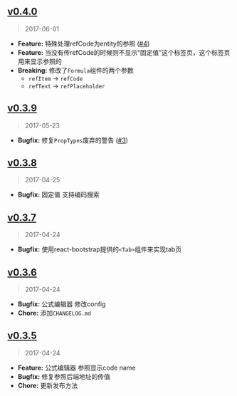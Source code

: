 ## [v0.4.0]
> 2017-06-01

- **Feature:** 特殊处理refCode为entity的参照 ([#4])
- **Feature:** 当没有传refCode的时候则不显示“固定值”这个标签页，这个标签页用来显示参照的
- **Breaking:** 修改了`Formula`组件的两个参数
  - `refItem` -> `refCode`
  - `refText` -> `refPlaceholder`

[v0.4.0]: https://github.com/yyssc/ssc-formula/compare/v0.3.9...v0.4.0
[#4]: https://github.com/yyssc/ssc-grid/issues/4

## [v0.3.9]
> 2017-05-23

- **Bugfix:** 修复`PropTypes`废弃的警告 ([#3])

[v0.3.9]: https://github.com/yyssc/ssc-formula/compare/v0.3.8...v0.3.9
[#3]: https://github.com/yyssc/ssc-grid/issues/3

## [v0.3.8]
> 2017-04-25

- **Bugfix:** 固定值 支持编码搜索

[v0.3.8]: https://github.com/yyssc/ssc-formula/compare/v0.3.7...v0.3.8

## [v0.3.7]
> 2017-04-24

- **Bugfix:** 使用react-bootstrap提供的`<Tab>`组件来实现tab页

[v0.3.7]: https://github.com/yyssc/ssc-formula/compare/v0.3.6...v0.3.7

## [v0.3.6]
> 2017-04-24

- **Bugfix:** 公式编辑器 修改config
- **Chore:** 添加`CHANGELOG.md`

[v0.3.6]: https://github.com/yyssc/ssc-formula/compare/v0.3.5...v0.3.6

## [v0.3.5]
> 2017-04-24

- **Feature:** 公式编辑器 参照显示code name
- **Bugfix:** 修复参照后端地址的传值
- **Chore:** 更新发布方法

[v0.3.5]: https://github.com/yyssc/ssc-formula/compare/v0.3.4...v0.3.5
